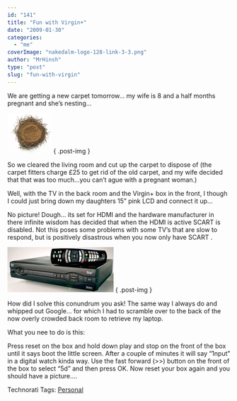 ```yaml
---
id: "141"
title: "Fun with Virgin+"
date: "2009-01-30"
categories: 
  - "me"
coverImage: "nakedalm-logo-128-link-3-3.png"
author: "MrHinsh"
type: "post"
slug: "fun-with-virgin"
---
```


We are getting a new carpet tomorrow… my wife is 8 and a half months pregnant and she’s nesting…

[![iStock_000002524909XnestSmall](images/FunwithVirgin_13775-iStock_000002524909XnestSmall_thumb-1-1.jpg)](http://blog.hinshelwood.com/files/2011/05/GWB-WindowsLiveWriter-FunwithVirgin_13775-iStock_000002524909XnestSmall_2.jpg)
{ .post-img }

So we cleared the living room and cut up the carpet to dispose of (the carpet fitters charge £25 to get rid of the old carpet, and my wife decided that that was too much…you can’t ague with a pregnant woman.)

Well, with the TV in the back room and the Virgin+ box in the front, I though I could just bring down my daughters 15” pink LCD and connect it up…

No picture! Dough… its set for HDMI and the hardware manufacturer in there infinite wisdom has decided that when the HDMI is active SCART is disabled. Not this poses some problems with some TV’s that are slow to respond, but is positively disastrous when you now only have SCART .

[![VirginHDbox](images/FunwithVirgin_13775-VirginHDbox_thumb-2-2.jpg)](http://blog.hinshelwood.com/files/2011/05/GWB-WindowsLiveWriter-FunwithVirgin_13775-VirginHDbox_2.jpg)
{ .post-img }

How did I solve this conundrum you ask! The same way I always do and whipped out Google… for which I had to scramble over to the back of the now overly crowded back room to retrieve my laptop.

What you nee to do is this:

Press reset on the box and hold down play and stop on the front of the box until it says boot the little screen. After a couple of minutes it will say “1nput” in a digital watch kinda way. Use the fast forward (>>) button on the front of the box to select “5d” and then press OK. Now reset your box again and you should have a picture….

Technorati Tags: [Personal](http://technorati.com/tags/Personal)


